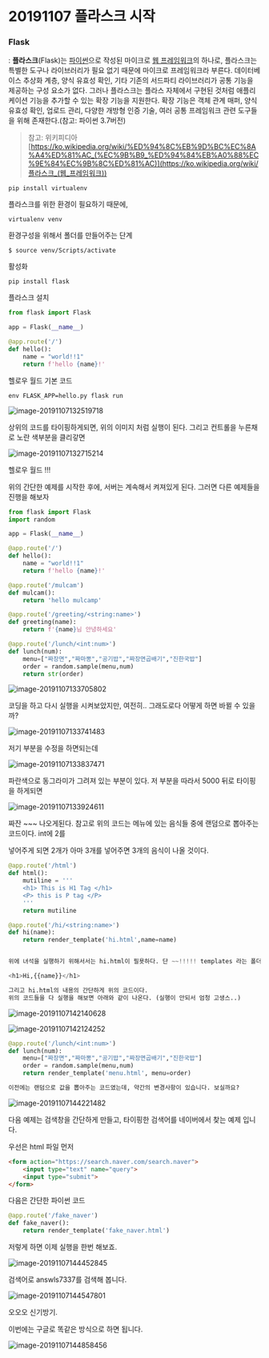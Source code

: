 # 20191107 플라스크 시작



### Flask

 : **플라스크**(Flask)는 [파이썬](https://ko.wikipedia.org/wiki/파이썬)으로 작성된 마이크로 [웹 프레임워크](https://ko.wikipedia.org/wiki/웹_프레임워크)의 하나로, 플라스크는 특별한 도구나 라이브러리가 필요 없기 때문에 마이크로 프레임워크라 부른다. 데이터베이스 추상화 계층, 양식 유효성 확인, 기타 기존의 서드파티 라이브러리가 공통 기능을 제공하는 구성 요소가 없다. 그러나 플라스크는 플라스 자체에서 구현된 것처럼 애플리케이션 기능을 추가할 수 있는 확장 기능을 지원한다. 확장 기능은 객체 관계 매퍼, 양식 유효성 확인, 업로드 관리, 다양한 개방형 인증 기술, 여러 공통 프레임워크 관련 도구들을 위해 존재한다.(참고: 파이썬 3.7버전)



>  참고:  위키피디아[https://ko.wikipedia.org/wiki/%ED%94%8C%EB%9D%BC%EC%8A%A4%ED%81%AC_(%EC%9B%B9_%ED%94%84%EB%A0%88%EC%9E%84%EC%9B%8C%ED%81%AC)](https://ko.wikipedia.org/wiki/플라스크_(웹_프레임워크)) 



```cm
pip install virtualenv 
```

플라스크를 위한 환경이 필요하기 때문에, 

```
virtualenv venv
```

환경구성을 위해서 폴더를 만들어주는 단계

```
$ source venv/Scripts/activate
```

활성화

```
pip install flask
```

플라스크 설치

```python
from flask import Flask

app = Flask(__name__)

@app.route('/')
def hello():
    name = "world!!1"
    return f'hello {name}!'
```

헬로우 월드 기본 코드

```
env FLASK_APP=hello.py flask run
```



![image-20191107132519718](20191107%20%ED%94%8C%EB%9D%BC%EC%8A%A4%ED%81%AC%20%EC%8B%9C%EC%9E%91.assets/image-20191107132519718.png)



상위의 코드를 타이핑하게되면, 위의 이미지 처럼 실행이 된다. 그리고 컨트롤을 누른채로 노란 색부분을 클리갛면



![image-20191107132715214](20191107%20%ED%94%8C%EB%9D%BC%EC%8A%A4%ED%81%AC%20%EC%8B%9C%EC%9E%91.assets/image-20191107132715214.png)

헬로우 월드 !!!

위의 간단한 예제를 시작한 후에, 서버는 계속해서 켜져있게 된다. 그러면 다른 예제들을 진행을 해보자



```python
from flask import Flask
import random

app = Flask(__name__)

@app.route('/')
def hello():
    name = "world!!1"
    return f'hello {name}!'

@app.route('/mulcam')
def mulcam():
    return 'hello mulcamp'

@app.route('/greeting/<string:name>')
def greeting(name):
    return f'{name}님 안녕하세요'

@app.route('/lunch/<int:num>')
def lunch(num):
    menu=["짜장면","짜마뽕","공기밥","짜장면곱배기","진한국밥"]
    order = random.sample(menu,num)
    return str(order)


```

![image-20191107133705802](20191107%20%ED%94%8C%EB%9D%BC%EC%8A%A4%ED%81%AC%20%EC%8B%9C%EC%9E%91.assets/image-20191107133705802.png)

코딩을 하고 다시 실행을 시켜보았지만, 여전히.. 그래도로다 어떻게 하면 바뀔 수 있을까?

![image-20191107133741483](20191107%20%ED%94%8C%EB%9D%BC%EC%8A%A4%ED%81%AC%20%EC%8B%9C%EC%9E%91.assets/image-20191107133741483.png)

저기 부분을 수정을 하면되는데



![image-20191107133837471](20191107%20%ED%94%8C%EB%9D%BC%EC%8A%A4%ED%81%AC%20%EC%8B%9C%EC%9E%91.assets/image-20191107133837471.png)



파란색으로 동그라미가 그려져 있는 부분이 있다. 저 부분을 따라서 5000 뒤로 타이핑을 하게되면 



![image-20191107133924611](20191107%20%ED%94%8C%EB%9D%BC%EC%8A%A4%ED%81%AC%20%EC%8B%9C%EC%9E%91.assets/image-20191107133924611.png)



짜잔 ~~~ 나오게된다. 참고로 위의 코드는 메뉴에 있는 음식들 중에 랜덤으로 뽑아주는 코드이다. int에 2를

넣어주게 되면 2개가 아마 3개를 넣어주면 3개의 음식이 나올 것이다.





```python
@app.route('/html')
def html():
    mutiline = '''
    <h1> This is H1 Tag </h1>
    <P> this is P tag </P>
    '''
    return mutiline

@app.route('/hi/<string:name>')
def hi(name):
    return render_template('hi.html',name=name)


위에 녀석을 실행하기 위해서서는 hi.html이 필욧하다. 단 ~~!!!!! templates 라는 폴더안에서 render_template가 읽어오기 때문에, 꼭!!!! templates 폴더 아래에 hi.html을 만들어줘야 한다.

<h1>Hi,{{name}}</h1>

그리고 hi.html의 내용의 간단하게 위의 코드이다.
위의 코드들을 다 실행을 해보면 아래와 같이 나온다. (실행이 안되서 엄청 고생스..)
```





![image-20191107142140628](20191107%20%ED%94%8C%EB%9D%BC%EC%8A%A4%ED%81%AC%20%EC%8B%9C%EC%9E%91.assets/image-20191107142140628.png)



![image-20191107142124252](20191107%20%ED%94%8C%EB%9D%BC%EC%8A%A4%ED%81%AC%20%EC%8B%9C%EC%9E%91.assets/image-20191107142124252.png)





```python
@app.route('/lunch/<int:num>')
def lunch(num):
    menu=["짜장면","짜마뽕","공기밥","짜장면곱배기","진한국밥"]
    order = random.sample(menu,num)
    return render_template('menu.html', menu=order)

이전에는 랜덤으로 값을 뽑아주는 코드였는데, 약간의 변경사항이 있습니다. 보실까요?
```



![image-20191107144221482](20191107%20%ED%94%8C%EB%9D%BC%EC%8A%A4%ED%81%AC%20%EC%8B%9C%EC%9E%91.assets/image-20191107144221482.png)

다음 예제는 검색창을 간단하게 만들고, 타이핑한 검색어를 네이버에서 찾는 예제 입니다.



우선은 html 파일 먼저

```html
<form action="https://search.naver.com/search.naver">
    <input type="text" name="query">
    <input type="submit">
</form>
```



다음은 간단한 파이썬 코드

```python
@app.route('/fake_naver')
def fake_naver():
    return render_template('fake_naver.html')

```



저렇게 하면 이제 실행을 한번 해보죠.

![image-20191107144452845](20191107%20%ED%94%8C%EB%9D%BC%EC%8A%A4%ED%81%AC%20%EC%8B%9C%EC%9E%91.assets/image-20191107144452845.png)

검색어로 answls7337를 검색해 봅니다.



![image-20191107144547801](20191107%20%ED%94%8C%EB%9D%BC%EC%8A%A4%ED%81%AC%20%EC%8B%9C%EC%9E%91.assets/image-20191107144547801.png)



오오오 신기방기.

이번에는 구글로 똑같은 방식으로 하면 됩니다. 

![image-20191107144858456](20191107%20%ED%94%8C%EB%9D%BC%EC%8A%A4%ED%81%AC%20%EC%8B%9C%EC%9E%91.assets/image-20191107144858456.png)











